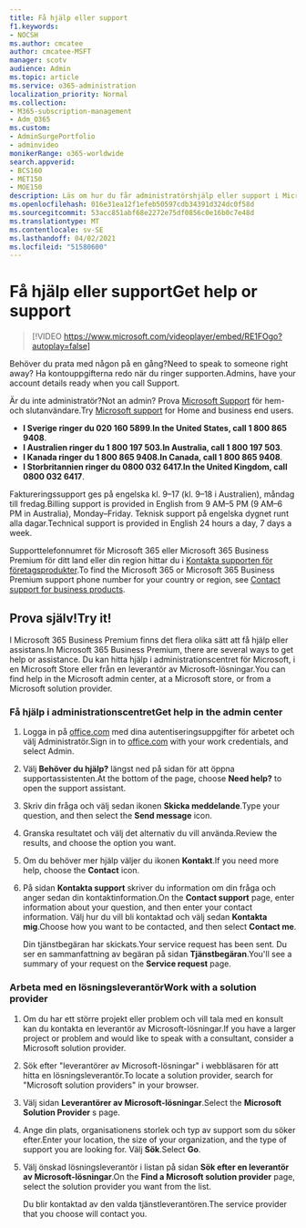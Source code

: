 ```yaml
---
title: Få hjälp eller support
f1.keywords:
- NOCSH
ms.author: cmcatee
author: cmcatee-MSFT
manager: scotv
audience: Admin
ms.topic: article
ms.service: o365-administration
localization_priority: Normal
ms.collection:
- M365-subscription-management
- Adm_O365
ms.custom:
- AdminSurgePortfolio
- adminvideo
monikerRange: o365-worldwide
search.appverid:
- BCS160
- MET150
- MOE150
description: Läs om hur du får administratörshjälp eller support i Microsoft 365 Business Premium.
ms.openlocfilehash: 016e31ea12f1efeb50597cdb34391d324dc0f58d
ms.sourcegitcommit: 53acc851abf68e2272e75df0856c0e16b0c7e48d
ms.translationtype: MT
ms.contentlocale: sv-SE
ms.lasthandoff: 04/02/2021
ms.locfileid: "51580600"
---
```

# <a name="get-help-or-support"></a><span data-ttu-id="4432d-103">Få hjälp eller support</span><span class="sxs-lookup"><span data-stu-id="4432d-103">Get help or support</span></span>

> [!VIDEO https://www.microsoft.com/videoplayer/embed/RE1FOgo?autoplay=false]

<span data-ttu-id="4432d-104">Behöver du prata med någon på en gång?</span><span class="sxs-lookup"><span data-stu-id="4432d-104">Need to speak to someone right away?</span></span> <span data-ttu-id="4432d-105">Ha kontouppgifterna redo när du ringer supporten.</span><span class="sxs-lookup"><span data-stu-id="4432d-105">Admins, have your account details ready when you call Support.</span></span>

<span data-ttu-id="4432d-106">Är du inte administratör?</span><span class="sxs-lookup"><span data-stu-id="4432d-106">Not an admin?</span></span> <span data-ttu-id="4432d-107">Prova [Microsoft Support](https://go.microsoft.com/fwlink/?linkid=860695) för hem- och slutanvändare.</span><span class="sxs-lookup"><span data-stu-id="4432d-107">Try [Microsoft support](https://go.microsoft.com/fwlink/?linkid=860695) for Home and business end users.</span></span>

- <span data-ttu-id="4432d-108">**I Sverige ringer du 020 160 5899**.</span><span class="sxs-lookup"><span data-stu-id="4432d-108">**In the United States, call 1 800 865 9408**.</span></span>
- <span data-ttu-id="4432d-109">**I Australien ringer du 1 800 197 503.**</span><span class="sxs-lookup"><span data-stu-id="4432d-109">**In Australia, call 1 800 197 503**.</span></span>
- <span data-ttu-id="4432d-110">**I Kanada ringer du 1 800 865 9408.**</span><span class="sxs-lookup"><span data-stu-id="4432d-110">**In Canada, call 1 800 865 9408**.</span></span>
- <span data-ttu-id="4432d-111">**I Storbritannien ringer du 0800 032 6417.**</span><span class="sxs-lookup"><span data-stu-id="4432d-111">**In the United Kingdom, call 0800 032 6417**.</span></span>

<span data-ttu-id="4432d-112">Faktureringssupport ges på engelska kl. 9–17 (kl. 9–18 i Australien), måndag till fredag.</span><span class="sxs-lookup"><span data-stu-id="4432d-112">Billing support is provided in English from 9 AM–5 PM (9 AM–6 PM in Australia), Monday–Friday.</span></span>
<span data-ttu-id="4432d-113">Teknisk support på engelska dygnet runt alla dagar.</span><span class="sxs-lookup"><span data-stu-id="4432d-113">Technical support is provided in English 24 hours a day, 7 days a week.</span></span>

<span data-ttu-id="4432d-114">Supporttelefonnumret för Microsoft 365 eller Microsoft 365 Business Premium för ditt land eller din region hittar du i [Kontakta supporten för företagsprodukter](https://support.microsoft.com/office/32a17ca7-6fa0-4870-8a8d-e25ba4ccfd4b).</span><span class="sxs-lookup"><span data-stu-id="4432d-114">To find the Microsoft 365 or Microsoft 365 Business Premium support phone number for your country or region, see [Contact support for business products](https://support.microsoft.com/office/32a17ca7-6fa0-4870-8a8d-e25ba4ccfd4b).</span></span>

## <a name="try-it"></a><span data-ttu-id="4432d-115">Prova själv!</span><span class="sxs-lookup"><span data-stu-id="4432d-115">Try it!</span></span>

<span data-ttu-id="4432d-116">I Microsoft 365 Business Premium finns det flera olika sätt att få hjälp eller assistans.</span><span class="sxs-lookup"><span data-stu-id="4432d-116">In Microsoft 365 Business Premium, there are several ways to get help or assistance.</span></span> <span data-ttu-id="4432d-117">Du kan hitta hjälp i administrationscentret för Microsoft, i en Microsoft Store eller från en leverantör av Microsoft-lösningar.</span><span class="sxs-lookup"><span data-stu-id="4432d-117">You can find help in the Microsoft admin center, at a Microsoft store, or from a Microsoft solution provider.</span></span>

### <a name="get-help-in-the-admin-center"></a><span data-ttu-id="4432d-118">Få hjälp i administrationscentret</span><span class="sxs-lookup"><span data-stu-id="4432d-118">Get help in the admin center</span></span>

1. <span data-ttu-id="4432d-119">Logga in på [office.com](https://office.com) med dina autentiseringsuppgifter för arbetet och välj Administratör.</span><span class="sxs-lookup"><span data-stu-id="4432d-119">Sign in to [office.com](https://office.com) with your work credentials, and select Admin.</span></span>
1. <span data-ttu-id="4432d-120">Välj **Behöver du hjälp?** längst ned på sidan för att öppna supportassistenten.</span><span class="sxs-lookup"><span data-stu-id="4432d-120">At the bottom of the page, choose **Need help?** to open the support assistant.</span></span>
1. <span data-ttu-id="4432d-121">Skriv din fråga och välj sedan ikonen **Skicka meddelande**.</span><span class="sxs-lookup"><span data-stu-id="4432d-121">Type your question, and then select the **Send message** icon.</span></span>
1. <span data-ttu-id="4432d-122">Granska resultatet och välj det alternativ du vill använda.</span><span class="sxs-lookup"><span data-stu-id="4432d-122">Review the results, and choose the option you want.</span></span>
1. <span data-ttu-id="4432d-123">Om du behöver mer hjälp väljer du ikonen **Kontakt**.</span><span class="sxs-lookup"><span data-stu-id="4432d-123">If you need more help, choose the **Contact** icon.</span></span>
1. <span data-ttu-id="4432d-124">På sidan **Kontakta support** skriver du information om din fråga och anger sedan din kontaktinformation.</span><span class="sxs-lookup"><span data-stu-id="4432d-124">On the **Contact support** page, enter information about your question, and then enter your contact information.</span></span> <span data-ttu-id="4432d-125">Välj hur du vill bli kontaktad och välj sedan **Kontakta mig**.</span><span class="sxs-lookup"><span data-stu-id="4432d-125">Choose how you want to be contacted, and then select **Contact me**.</span></span>

    <span data-ttu-id="4432d-126">Din tjänstbegäran har skickats.</span><span class="sxs-lookup"><span data-stu-id="4432d-126">Your service request has been sent.</span></span> <span data-ttu-id="4432d-127">Du ser en sammanfattning av begäran på sidan **Tjänstbegäran**.</span><span class="sxs-lookup"><span data-stu-id="4432d-127">You'll see a summary of your request on the **Service request** page.</span></span>

### <a name="work-with-a-solution-provider"></a><span data-ttu-id="4432d-128">Arbeta med en lösningsleverantör</span><span class="sxs-lookup"><span data-stu-id="4432d-128">Work with a solution provider</span></span>

1. <span data-ttu-id="4432d-129">Om du har ett större projekt eller problem och vill tala med en konsult kan du kontakta en leverantör av Microsoft-lösningar.</span><span class="sxs-lookup"><span data-stu-id="4432d-129">If you have a larger project or problem and would like to speak with a consultant, consider a Microsoft solution provider.</span></span>
1. <span data-ttu-id="4432d-130">Sök efter "leverantörer av Microsoft-lösningar" i webbläsaren för att hitta en lösningsleverantör.</span><span class="sxs-lookup"><span data-stu-id="4432d-130">To locate a solution provider, search for "Microsoft solution providers" in your browser.</span></span>
1. <span data-ttu-id="4432d-131">Välj sidan **Leverantörer av Microsoft-lösningar**.</span><span class="sxs-lookup"><span data-stu-id="4432d-131">Select the **Microsoft Solution Provider** s page.</span></span>
1. <span data-ttu-id="4432d-132">Ange din plats, organisationens storlek och typ av support som du söker efter.</span><span class="sxs-lookup"><span data-stu-id="4432d-132">Enter your location, the size of your organization, and the type of support you are looking for.</span></span> <span data-ttu-id="4432d-133">Välj **Sök**.</span><span class="sxs-lookup"><span data-stu-id="4432d-133">Select **Go**.</span></span>
1. <span data-ttu-id="4432d-134">Välj önskad lösningsleverantör i listan på sidan **Sök efter en leverantör av Microsoft-lösningar**.</span><span class="sxs-lookup"><span data-stu-id="4432d-134">On the **Find a Microsoft solution provider** page, select the solution provider you want from the list.</span></span>

    <span data-ttu-id="4432d-135">Du blir kontaktad av den valda tjänstleverantören.</span><span class="sxs-lookup"><span data-stu-id="4432d-135">The service provider that you choose will contact you.</span></span>